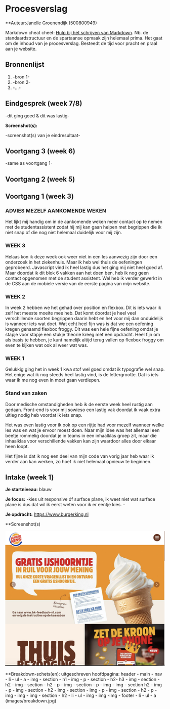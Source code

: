# Procesverslag
**Auteur:Janelle Groenendijk (500800949)

Markdown cheat cheet: [Hulp bij het schrijven van Markdown](https://github.com/adam-p/markdown-here/wiki/Markdown-Cheatsheet). Nb. de standaardstructuur en de spartaanse opmaak zijn helemaal prima. Het gaat om de inhoud van je procesverslag. Besteedt de tijd voor pracht en praal aan je website.



## Bronnenlijst
1. -bron 1-
2. -bron 2-
3. -...-



## Eindgesprek (week 7/8)

-dit ging goed & dit was lastig-

**Screenshot(s):**

-screenshot(s) van je eindresultaat-



## Voortgang 3 (week 6)

-same as voortgang 1-



## Voortgang 2 (week 5)





## Voortgang 1 (week 3)

### ADVIES MEZELF AANKOMENDE WEKEN
Het lijkt mij handig om in de aankomende weken meer contact op te nemen met de studentassistent zodat hij mij kan gaan helpen met begrippen die ik niet snap of die nog niet helemaal duidelijk voor mij zijn.

### WEEK 3
Helaas kon ik deze week ook weer niet in een les aanwezig zijn door een onderzoek in het ziekenhuis.
Maar ik heb wel thuis de oefeningen geprobeerd. Javascript vind ik heel lastig dus het ging mij niet heel goed af. Maar doordat ik dit blok 6 vakken aan het doen ben, heb ik nog geen contact opgenomen met de student assistent. Wel heb ik verder gewerkt in de CSS aan de mobiele versie van de eerste pagina van mijn website.

### WEEK 2
In week 2 hebben we het gehad over position en flexbox. Dit is iets waar ik zelf het meeste moeite mee heb. Dat komt doordat je heel veel verschillende soorten begrippen daarin hebt en het voor mij dan onduidelijk is wanneer iets wat doet. 
Wat echt heel fijn was is dat we een oefening kregen genaamd flexbox froggy. Dit was een hele fijne oefening omdat je stapje voor stapje een stukje theorie kreeg met een opdracht. Heel fijn om als basis te hebben, je kunt namelijk altijd terug vallen op flexbox froggy om even te kijken wat ook al weer wat was.

### WEEK 1
Gelukkig ging het in week 1 kwa stof wel goed omdat ik typografie wel snap. Het enige wat ik nog steeds heel lastig vind, is de lettergrootte. Dat is iets waar ik me nog even in moet gaan verdiepen.

### Stand van zaken

Door medische omstandigheden heb ik de eerste week heel rustig aan gedaan. Front-end is voor mij sowieso een lastig vak doordat ik vaak extra uitleg nodig heb voordat ik iets snap. 

Het was even lastig voor ik ook op een rijtje had voor mezelf wanneer welke les was en wat je ervoor moest doen. Naar mijn idee was het allemaal een beetje rommelig doordat je in teams in een inhaalklas groep zit, maar die inhaalklas voor verschillende vakken kan zijn waardoor alles door elkaar heen loopt. 

Het fijne is dat ik nog een deel van mijn code van vorig jaar heb waar ik verder aan kan werken, zo hoef ik niet helemaal opnieuw te beginnen.

## Intake (week 1)

**Je startniveau:** blauw

**Je focus:** -kies uit responsive óf surface plane, ik weet niet wat surface plane is dus dat wil ik eerst weten voor ik er eentje kies. -

**Je opdracht:** https://www.burgerking.nl 

**Screenshot(s)

![screenshot(s) die een goed beeld geven van de website die je gaat maken](images/burgerking1.png)


**Breakdown-schets(en): 
uitgeschreven
hoofdpagina: header - main - nav - li - ul - a - img - section - h1 - img - p - section - h2- h3 - img - section - h2 - img - section - h2 - p - img - section - p - img - img - section h2 - img - p - img - section - h2 - img - section - img - p - img - section - h2 - p - img - img - img - section - h2 - li - ul - img - img -img - footer - li - ul - a 
(images/breakdown.jpg)

<!--[-voorlopige breakdownschets(en) van een of beide pagina's van de site die je gaat maken-](images/dummy-image.svg)
